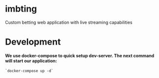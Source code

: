 # imbting
Custom betting web application with live streaming capabilities

# Development

#### We use docker-compose to quick setup dev-server. The next command will start our application:
    `docker-compose up -d`
